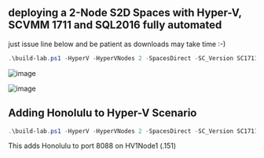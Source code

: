 ## deploying a 2-Node S2D Spaces with Hyper-V, SCVMM 1711 and SQL2016 fully automated
just issue line below and be patient as downloads may take time :-)


```Powershell
.\build-lab.ps1 -HyperV -HyperVNodes 2 -SpacesDirect -SC_Version SC1711 -SCVMM -ConfigureVMM -Master 2016_1711 -ConfigureVMM
```

![image](https://user-images.githubusercontent.com/8255007/32717986-efe6a6d4-c85b-11e7-8174-e8bd2cd5c560.png)

![image](https://user-images.githubusercontent.com/8255007/32717859-80d0149c-c85b-11e7-8fde-1b41bf2d76f2.png)


## Adding Honolulu to Hyper-V Scenario 
```Powershell
.\build-lab.ps1 -HyperV -HyperVNodes 2 -SpacesDirect -SC_Version SC1711 -SCVMM -ConfigureVMM -Master 2016_1711 -honolulu
```
This adds Honolulu to port 8088 on HV1Node1 (.151)